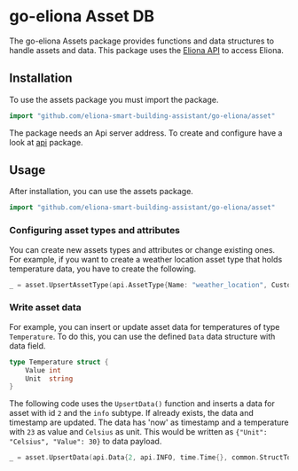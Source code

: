 # go-eliona Asset DB
The go-eliona Assets package provides functions and data structures to handle assets and data. This package uses the [Eliona API](https://github.com/eliona-smart-building-assistant/eliona-api) to access Eliona.

## Installation
To use the assets package you must import the package.

```go
import "github.com/eliona-smart-building-assistant/go-eliona/asset"
```
The package needs an Api server address. To create and configure have a look at [api](../api) package.

## Usage

After installation, you can use the assets package.

```go
import "github.com/eliona-smart-building-assistant/go-eliona/asset"
```

### Configuring asset types and attributes

You can create new assets types and attributes or change existing ones. For example, if you want to create a weather location asset type that holds temperature data, you have to create the following.

```go
_ = asset.UpsertAssetType(api.AssetType{Name: "weather_location", Custom: true, Vendor: "ITEC AG", Translation: api.Translation{De: "Wetterstation", En: "Weather location"}})
```

### Write asset data

For example, you can insert or update asset data for temperatures of type `Temperature`. To do this, you can use the defined `Data` data structure with data field.

```go
type Temperature struct {
    Value int
    Unit  string
}
```

The following code uses the `UpsertData()` function and inserts a data for
asset with id `2` and  the `info` subtype. If already exists, the
data and timestamp are updated. The data has 'now' as timestamp and a temperature with `23` as value and `Celsius` as unit. This would be written as `{"Unit": "Celsius", "Value": 30}` to data payload.

```go
_ = asset.UpsertData(api.Data{2, api.INFO, time.Time{}, common.StructToMap(Temperature{35, "Celsius"})})
```
